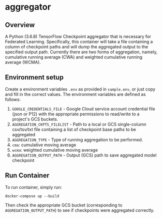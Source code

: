 # aggregator

## Overview

A Python (3.6.8) TensorFlow Checkpoint aggregator that
is necessary for Federated Learning. Specifically, this container will take a
file containing a column of checkpoint paths and will dump the aggregated output
to the specified output path. Currently there are two forms of aggregation, namely,
cumulative running average (CWA) and weighted cumulative running average (WCMA).

## Environment setup

Create a environment variables `.env` as provided in `sample.env`, or just
copy and fill in the correct values. The environment variables are defined as
follows:

1. `GOOGLE_CREDENTIALS_FILE` - Google Cloud service account credential file
(json or P12) with the appropriate permissions to read/write to a project's
GCS buckets.
1. `AGGREGATION_CKPTS_FILELIST` - Path to a local or GCS single-column csv/tsv/txt
file containing a list of checkpoint base paths to be aggregated
1. `AGGREGATION_TYPE` - Type of running aggregation to be performed.
  1. `cma`: cumulative moving average
  1. `wcma`: weighted cumulative moving average
1. `AGGREGATION_OUTPUT_PATH` - Output (GCS) path to save aggregated model checkpoint

## Run Container

To run container, simply run:

```
docker-compose up --build
```

Then check the appropriate GCS bucket (corresponding to `AGGREGATION_OUTPUT_PATH`)
to see if checkpoints were aggregated correctly.